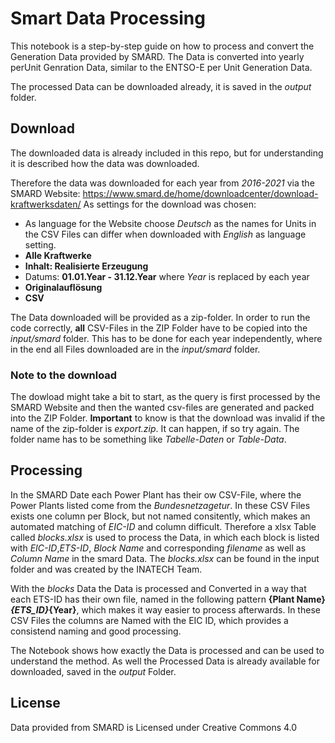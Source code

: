 # Smart Data Processing

This notebook is a step-by-step guide on how to process and convert the Generation Data provided by SMARD.
The Data is converted into yearly perUnit Genration Data, similar to the ENTSO-E per Unit Generation Data.

The processed Data can be downloaded already, it is saved in the _output_ folder. 

## Download
The downloaded data is already included in this repo, but for understanding it is described how the data was downloaded.

Therefore the data was downloaded for each year from _2016-2021_ via the SMARD Website:
https://www.smard.de/home/downloadcenter/download-kraftwerksdaten/
As settings for the download was chosen:
- As language for the Website choose _Deutsch_ as the names for Units in the CSV Files can differ when downloaded with _English_ as language setting.
- __Alle Kraftwerke__
- __Inhalt: Realisierte Erzeugung__
- Datums: __01.01.Year - 31.12.Year__ where _Year_ is replaced by each year 
- __Originalauflösung__
- __CSV__

The Data downloaded will be provided as a zip-folder. In order to run the code correctly, __all__ CSV-Files in the ZIP Folder have to be copied into the _input/smard_ folder. This has to be done for each year independently, where in the end all Files downloaded are in the _input/smard_ folder. 

### Note to the download
The dowload might take a bit to start, as the query is first processed by the SMARD Website and then the wanted csv-files are generated and packed into the ZIP Folder. __Important__ to know is that the download was invalid if the name of the zip-folder is _export.zip_. It can happen, if so try again. The folder name has to be something like _Tabelle-Daten_ or _Table-Data_.

## Processing
In the SMARD Date each Power Plant has their ow CSV-File, where the Power Plants listed come from the _Bundesnetzagetur_. In these CSV Files exists one column per Block, but not named consitently, which makes an automated matching of _EIC-ID_ and column difficult.
Therefore a xlsx Table called _blocks.xlsx_ is used to process the Data, in which each block is listed with _EIC-ID_,_ETS-ID_, _Block Name_ and corresponding _filename_ as well as _Column Name_ in the smard Data. The _blocks.xlsx_ can be found in the input folder and was created by the INATECH Team.

With the _blocks_ Data the Data is processed and Converted in a way that each ETS-ID has their own file, named in the following pattern __{Plant Name}_{ETS_ID}_{Year}__, which makes it way easier to process afterwards. In these CSV Files the columns are Named with the EIC ID, which provides a consistend naming and good processing.

The Notebook shows how exactly the Data is processed and can be used to understand the method. As well the Processed Data is already available for downloaded, saved in the _output_ Folder.

## License 
Data provided from SMARD is Licensed under Creative Commons 4.0

